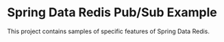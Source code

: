 # Spring Data Redis Pub/Sub Example

This project contains samples of specific features of Spring Data Redis.

